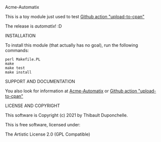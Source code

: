 Acme-Automatix

This is a toy module just used to test [Github action "upload-to-cpan"](https://github.com/thibaultduponchelle/upload-to-cpan)

The release is *automatix*! :D

INSTALLATION

To install this module (that actually has no goal), run the following commands:

	perl Makefile.PL
	make
	make test
	make install

SUPPORT AND DOCUMENTATION

You also look for information at [Acme-Automatix](https://github.com/thibaultduponchelle/Acme-Automatix) or [Github action "upload-to-cpan"](https://github.com/thibaultduponchelle/upload-to-cpan)

LICENSE AND COPYRIGHT

This software is Copyright (c) 2021 by Thibault Duponchelle.

This is free software, licensed under:

  The Artistic License 2.0 (GPL Compatible)
